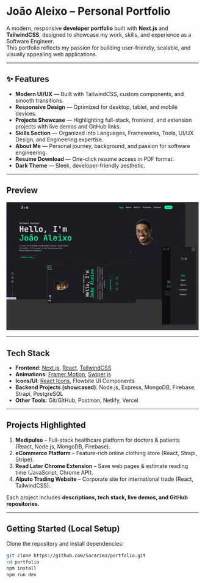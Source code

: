 #  João Aleixo – Personal Portfolio

A modern, responsive **developer portfolio** built with **Next.js** and **TailwindCSS**, designed to showcase my work, skills, and experience as a Software Engineer.  
This portfolio reflects my passion for building user-friendly, scalable, and visually appealing web applications.

---

## ✨ Features

-  **Modern UI/UX** — Built with TailwindCSS, custom components, and smooth transitions.
-  **Responsive Design** — Optimized for desktop, tablet, and mobile devices.
-  **Projects Showcase** — Highlighting full-stack, frontend, and extension projects with live demos and GitHub links.
-  **Skills Section** — Organized into Languages, Frameworks, Tools, UI/UX Design, and Engineering expertise.
-  **About Me** — Personal journey, background, and passion for software engineering.
-  **Resume Download** — One-click resume access in PDF format.
-  **Dark Theme** — Sleek, developer-friendly aesthetic.

---

##  Preview

![Portfolio Screenshot](https://raw.githubusercontent.com/Sacarima/aleixo-portfolio/main/public/assets/portfolio.jpg)


---

##  Tech Stack

- **Frontend**: [Next.js](https://nextjs.org/), [React](https://react.dev/), [TailwindCSS](https://tailwindcss.com/)  
- **Animations**: [Framer Motion](https://www.framer.com/motion/), [Swiper.js](https://swiperjs.com/)  
- **Icons/UI**: [React Icons](https://react-icons.github.io/react-icons/), Flowbite UI Components  
- **Backend Projects (showcased)**: Node.js, Express, MongoDB, Firebase, Strapi, PostgreSQL  
- **Other Tools**: Git/GitHub, Postman, Netlify, Vercel  

---

##  Projects Highlighted

1. **Medipulso** – Full-stack healthcare platform for doctors & patients (React, Node.js, MongoDB, Firebase).  
2. **eCommerce Platform** – Feature-rich online clothing store (React, Strapi, Stripe).  
3. **Read Later Chrome Extension** – Save web pages & estimate reading time (JavaScript, Chrome API).  
4. **Alputo Trading Website** – Corporate site for international trade (React, TailwindCSS).  

Each project includes **descriptions, tech stack, live demos, and GitHub repositories**.

---

##  Getting Started (Local Setup)

Clone the repository and install dependencies:

```bash
git clone https://github.com/Sacarima/portfolio.git
cd portfolio
npm install
npm run dev
